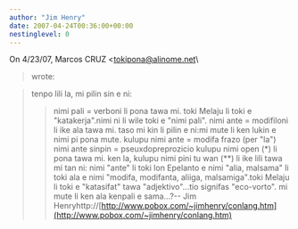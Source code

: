 ```yaml
---
author: "Jim Henry"
date: 2007-04-24T00:36:00+00:00
nestinglevel: 0
---
```

On 4/23/07, Marcos CRUZ <[tokipona@alinome.net](mailto://tokipona@alinome.net)\
> wrote:

> tenpo lili la, mi pilin sin e ni:
>> nimi pali = verboni li pona tawa mi. toki Melaju li toki e "katakerja".nimi ni li wile toki e "nimi pali".
> nimi ante = modifiloni li ike ala tawa mi. taso mi kin li pilin e ni:mi mute li ken lukin e nimi pi pona mute.
> kulupu nimi ante = modifa frazo (per "la")
> nimi ante sinpin = pseuxdopreprozicio
>> kulupu nimi open (\*) li pona tawa mi. ken la, kulupu nimi pini tu wan
> (\*\*) li ike lili tawa mi tan ni: nimi "ante" li toki lon Epelanto e
> nimi "alia, malsama" li toki ala e nimi "modifa, modifanta, aliiga,
> malsamiga".toki Melaju li toki e "katasifat" tawa "adjektivo"...tio signifas "eco-vorto". mi mute li ken ala kenpali e sama...?--
Jim Henryhttp://[http://www.pobox.com/~jimhenry/conlang.htm](http://www.pobox.com/~jimhenry/conlang.htm)